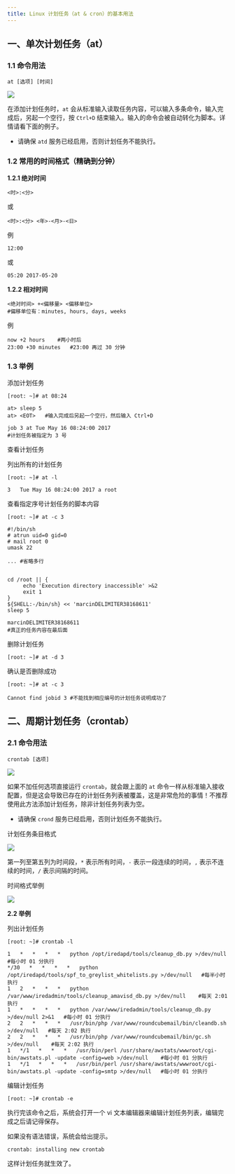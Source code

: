 ```yaml
---
title: Linux 计划任务（at & cron）的基本用法
---
```

**一、单次计划任务（at）**
----------------

### **1.1 命令用法**

    at [选项] [时间]

![](https://pic2.zhimg.com/v2-941b065435d41096c2732478db7d4f0e_b.jpg)



在添加计划任务时，`at` 会从标准输入读取任务内容，可以输入多条命令，输入完成后，另起一个空行，按 `Ctrl+D` 结束输入。输入的命令会被自动转化为脚本。详情请看下面的例子。

*   请确保 `atd` 服务已经启用，否则计划任务不能执行。

### **1.2 常用的时间格式（精确到分钟）**

**1.2.1 绝对时间**

    <时>:<分>

或

    <时>:<分> <年>-<月>-<日>

例

    12:00

或

    05:20 2017-05-20

**1.2.2 相对时间**

    <绝对时间> +<偏移量> <偏移单位>
    #偏移单位有：minutes, hours, days, weeks

例

    now +2 hours    #两小时后
    23:00 +30 minutes   #23:00 再过 30 分钟

### **1.3 举例**

添加计划任务

    [root: ~]# at 08:24
    
    at> sleep 5    
    at> <EOT>   #输入完成后另起一个空行，然后输入 Ctrl+D
    
    job 3 at Tue May 16 08:24:00 2017
    #计划任务被指定为 3 号

查看计划任务

列出所有的计划任务

    [root: ~]# at -l
    
    3   Tue May 16 08:24:00 2017 a root

查看指定序号计划任务的脚本内容

    [root: ~]# at -c 3
    
    #!/bin/sh
    # atrun uid=0 gid=0
    # mail root 0
    umask 22
    
    ... #省略多行
    
    
    cd /root || {
         echo 'Execution directory inaccessible' >&2
         exit 1
    }
    ${SHELL:-/bin/sh} << 'marcinDELIMITER38168611'
    sleep 5
    
    marcinDELIMITER38168611
    #真正的任务内容在最后面

删除计划任务

    [root: ~]# at -d 3

确认是否删除成功

    [root: ~]# at -c 3
    
    Cannot find jobid 3 #不能找到相应编号的计划任务说明成功了

**二、周期计划任务（crontab）**
---------------------

### **2.1 命令用法**

    crontab [选项]

![](https://pic3.zhimg.com/v2-68f18644d18ed3b8182830847cc01e2f_b.jpg)



如果不加任何选项直接运行 `crontab`，就会跟上面的 `at` 命令一样从标准输入接收配置，但是这会导致已存在的计划任务列表被覆盖，这是非常危险的事情！不推荐使用此方法添加计划任务，除非计划任务列表为空。

*   请确保 `crond` 服务已经启用，否则计划任务不能执行。

计划任务条目格式

![](https://pic2.zhimg.com/v2-0cb40a83262738254799b44c62bf43a4_b.jpg)



第一列至第五列为时间段，`*` 表示所有时间，`-` 表示一段连续的时间，`,` 表示不连续的时间，`/` 表示间隔的时间。

时间格式举例

![](https://picb.zhimg.com/v2-645f2be172e9148f0515836fc83d4c7d_b.jpg)



**2.2 举例**

列出计划任务

    [root: ~]# crontab -l
    
    1   *   *   *   *   python /opt/iredapd/tools/cleanup_db.py >/dev/null  #每小时 01 分执行
    */30   *   *   *   *   python /opt/iredapd/tools/spf_to_greylist_whitelists.py >/dev/null   #每半小时执行
    1   2   *   *   *   python /var/www/iredadmin/tools/cleanup_amavisd_db.py >/dev/null    #每天 2:01 执行
    1   *   *   *   *   python /var/www/iredadmin/tools/cleanup_db.py >/dev/null 2>&1   #每小时 01 分执行
    2   2   *   *   *   /usr/bin/php /var/www/roundcubemail/bin/cleandb.sh >/dev/null   #每天 2:02 执行
    2   2   *   *   *   /usr/bin/php /var/www/roundcubemail/bin/gc.sh >/dev/null    #每天 2:02 执行
    1   */1   *   *   *   /usr/bin/perl /usr/share/awstats/wwwroot/cgi-bin/awstats.pl -update -config=web >/dev/null    #每小时 01 分执行
    1   */1   *   *   *   /usr/bin/perl /usr/share/awstats/wwwroot/cgi-bin/awstats.pl -update -config=smtp >/dev/null   #每小时 01 分执行

编辑计划任务

    [root: ~]# crontab -e

执行完该命令之后，系统会打开一个 vi 文本编辑器来编辑计划任务列表，编辑完成之后请记得保存。

如果没有语法错误，系统会给出提示。

    crontab: installing new crontab

这样计划任务就生效了。